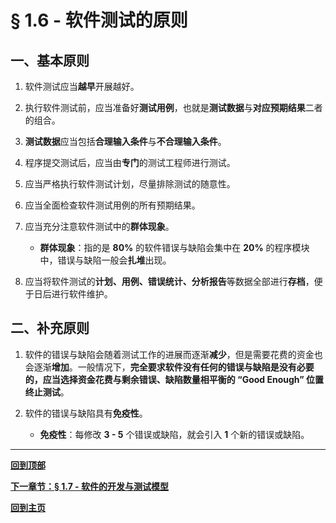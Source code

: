 # § 1.6 - 软件测试的原则

## 一、基本原则

1. 软件测试应当**越早**开展越好。

2. 执行软件测试前，应当准备好**测试用例**，也就是**测试数据**与**对应预期结果**二者的组合。

3. **测试数据**应当包括**合理输入条件**与**不合理输入条件**。

4. 程序提交测试后，应当由**专门**的测试工程师进行测试。

5. 应当严格执行软件测试计划，尽量排除测试的随意性。

6. 应当全面检查软件测试用例的所有预期结果。

7. 应当充分注意软件测试中的**群体现象**。
	- **群体现象**：指的是 **80%** 的软件错误与缺陷会集中在 **20%** 的程序模块中，错误与缺陷一般会**扎堆**出现。

8. 应当将软件测试的**计划、用例、错误统计、分析报告**等数据全部进行**存档**，便于日后进行软件维护。

## 二、补充原则

1. 软件的错误与缺陷会随着测试工作的进展而逐渐**减少**，但是需要花费的资金也会逐渐**增加**。一般情况下，**完全要求软件没有任何的错误与缺陷是没有必要的，应当选择资金花费与剩余错误、缺陷数量相平衡的 “Good Enough” 位置终止测试**。

2. 软件的错误与缺陷具有**免疫性**。
	- **免疫性**：每修改 **3 - 5** 个错误或缺陷，就会引入 **1** 个新的错误或缺陷。

---
[**回到顶部**](https://github.com/Lingggao/Software-Testing-Basics/blob/master/%E7%AC%AC%E4%B8%80%E7%AB%A0/1_6_%E8%BD%AF%E4%BB%B6%E6%B5%8B%E8%AF%95%E7%9A%84%E5%8E%9F%E5%88%99.md#-16---%E8%BD%AF%E4%BB%B6%E6%B5%8B%E8%AF%95%E7%9A%84%E5%8E%9F%E5%88%99)

[**下一章节：§ 1.7 - 软件的开发与测试模型**](https://github.com/Lingggao/Software-Testing-Basics/blob/master/%E7%AC%AC%E4%B8%80%E7%AB%A0/1_7_%E8%BD%AF%E4%BB%B6%E7%9A%84%E5%BC%80%E5%8F%91%E4%B8%8E%E6%B5%8B%E8%AF%95%E6%A8%A1%E5%9E%8B.md#-17---%E8%BD%AF%E4%BB%B6%E7%9A%84%E5%BC%80%E5%8F%91%E4%B8%8E%E6%B5%8B%E8%AF%95%E6%A8%A1%E5%9E%8B)

[**回到主页**](https://github.com/Lingggao/Software-Testing-Basics#%E8%BD%AF%E4%BB%B6%E6%B5%8B%E8%AF%95%E5%9F%BA%E7%A1%80)
